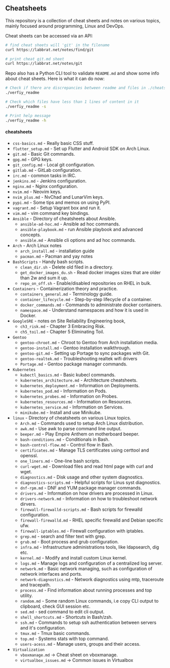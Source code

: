 ## Cheatsheets
This repository is a collection of cheat sheets and notes on various topics, 
mainly focused around programming, Linux and DevOps.  

Cheat sheets can be accessed via an API:
```bash
# find cheat sheets will 'git' in the filename
curl https://labbrat.net/notes/find/git

# print cheat git.md sheet
curl https://labbrat.net/notes/git
```

Repo also has a Python CLI tool to validate `README.md` and show some info 
about cheat sheets. Here is what it can do now:
```bash
# Check if there are discrepancies between readme and files in ./cheatsheets 
./verfiy_readme 

# Check which files have less than 1 lines of content in it
./verfiy_readme -s

# Print help message
./verfiy_readme -h
```
  

#### cheatsheets
* `css-basics.md` - Really basic CSS stuff.
* `flutter_setup.md` - Set up Flutter and Android SDK on Arch Linux.
* `git.md` - Basic Git commands.
* `gpg.md` - GPG keys.
* `git_config.md` - Local git configuration.
* `gitlab.md` - GitLab configuration.
* `irc.md` - common tasks in IRC.
* `jenkins.md` - Jenkins configuration.
* `nginx.md` - Nginx configuration.
* `nvim.md` - Neovim keys.
* `nvim_plus.md` - NvChad and LunarVim keys.
* `pypi.md` - Some tips and memos on using PyPI.
* `vagrant.md` - Setup Vagrant box and run it.
* `vim.md` - vim command key bindings.
* `Ansible` - Directory of cheatsheets about Ansible.
  * `ansible-ad-hoc.md` - Ansible ad hoc commands.
  * `ansible-playbook.md` - run Ansible playbook and advanced concepts.
  * `ansible.md` - Ansible cli options and ad hoc commands.
* `Arch` - Arch Linux notes
  * `arch_install.md` - installation guide
  * `pacman.md` - Pacman and yay notes
* `BashScripts` - Handy bash scripts.
  * `clean_dir.sh` - Delete old filed in a directory.
  * `get_docker_images_du.sh` - Read docker images sizes that are older than 2w and sum it up.
  * `repo_on_off.sh` - Enable/disabled repositories on RHEL in bulk.
* `Containers` - Containerization theory and practice.
  * `containers_general.md` - Terminology guide.
  * `container_lifecycle.md` - Step-by-step lifecycle of a container.
  * `docker_commands.md` - Commands to administrate docker containers.
  * `namespace.md` - Understand namespaces and how it is used in Docker.
* `GoogleSRE` - notes on Site Reliability Engineering book,
  * `ch3_risk.md` - Chapter 3 Embracing Risk.
  * `ch5_toil.md` - Chapter 5 Eliminating Toil.
* `Gentoo`
  * `gentoo-chroot.md` - Chroot to Gentoo from Arch installation media.
  * `gentoo-install.md` - Gentoo installation walkthrough.
  * `gentoo-git.md` - Setting up Portage to sync packages with Git.
  * `gentoo-realtek.md` - Troubleshooting realtek wifi drivers
  * `Portage.md` - Gentoo package manager commands.
* `Kubernetes`
  * `kubectl_basics.md` - Basic kubecl commands.
  * `kubernetes_architecture.md` - Architecture cheatsheets.
  * `kubernetes_deployment.md` - Information on Deployments.
  * `kubernetes_pod.md` - Information on Pods.
  * `kubernetes_probes.md` - Information on Probes.
  * `kubernetes_resources.md` - Information on Resources.
  * `kubernetes_service.md` - Information on Services.
  * `minikube.md` - Install and use Minikube.
* `linux` - Directory of cheatsheets on various Linux topics.
  * `Arch.md` - Commands used to setup Arch Linux distribution.
  * `awk.md` - Use awk to parse command line output.
  * `beeper.md` - Play Empire Anthem on motherboard beeper.
  * `bash-conditions.md` - Conditionals in Bash.
  * `bash-control-flow.md` - Control flow in Bash.
  * `certificates.md` - Manage TLS certificates using certtool and openssl.
  * `one_liners.md` - One-line bash scripts.
  * `curl-wget.md` - Download files and read html page with curl and wget.
  * `diagnostics.md` - Disk usage and other system diagnostics.
  * `diagnostics-scripts.md` - Helpful scripts for Linus syst diagnostics.
  * `dnf-rpm.md` - DNF and YUM package manager commands.
  * `drivers.md` - Information on how drivers are processed in Linux.
  * `drivers-network.md` - Information on how to troubleshoot network dirvers.
  * `firewall-firewalld-scripts.md` - Bash scripts for firewalld configuration.
  * `firewall-firewalld.md` - RHEL specific firewalld and Debian specific ufw.
  * `firewall-iptables.md` - Firewall configuration with iptables.
  * `grep.md` - search and filter text with grep.
  * `grub.md` - Boot process and grub configuration.
  * `infra.md` - Infrastructure administrations tools, like ldapsearch, dig etc.
  * `kernel.md` - Modify and install custom Linux kernel.
  * `logs.md` - Manage logs and configuration of a centralized log server.
  * `network.md` - Basic network managing, such as configuration of network interfaces and ports.
  * `network-diagnostics.md` - Network diagnostics using mtp, traceroute and tracepath.
  * `process.md` - Find information about running processes and top utility.
  * `random.md` - Some random Linux commands, i.e copy CLI output to clipboard, check GUI session etc.
  * `sed.md` - sed command to edit cli output.
  * `shell_shortcuts.md` - Shortcuts in Bash/zsh.
  * `ssh.md` - Commands to setup ssh authentication between servers and it's configuration.
  * `tmux.md` - Tmux basic commands.
  * `top.md` - Systems stats with top command.
  * `users-acess.md` - Manage users, groups and their access.
* `Virtualization`
  * `vboxmanage.md` -> Cheat sheet on vboxmanage.
  * `virtualbox_issues.md` -> Common issues in Virtualbox
